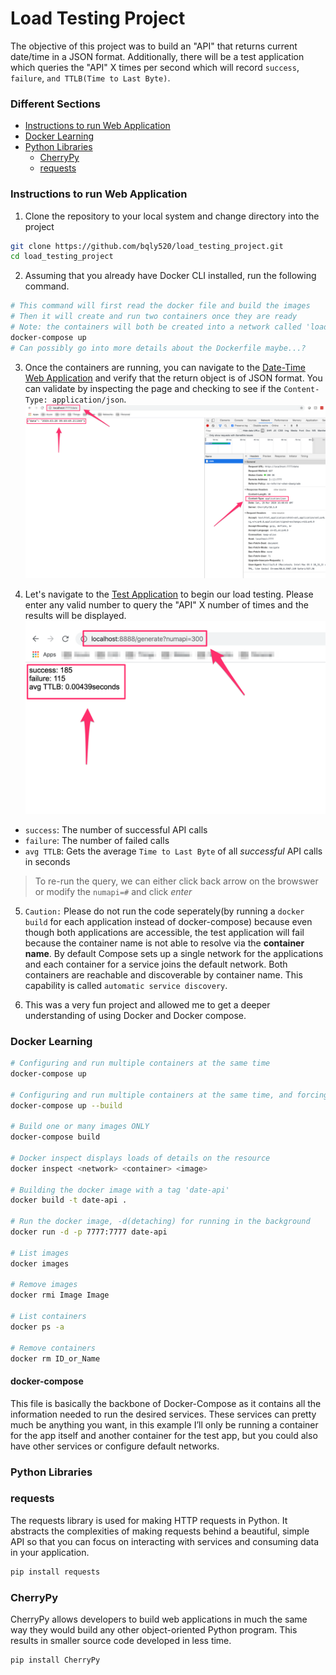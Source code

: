 # Load Testing Project

The objective of this project was to build an "API" that returns current date/time in a JSON format. Additionally, there will be a test application which queries the "API" X times per second which will record `success`, `failure`, `and TTLB(Time to Last Byte)`.

### Different Sections
- [Instructions to run Web Application](#instructions-to-run-web-application)
- [Docker Learning](#docker-learning)
- [Python Libraries](#python-libraries)
    - [CherryPy](#cherrypy)
    - [requests](#requests)

### Instructions to run Web Application

1. Clone the repository to your local system and change directory into the project
```bash
git clone https://github.com/bqly520/load_testing_project.git
cd load_testing_project
```

2. Assuming that you already have Docker CLI installed, run the following command.
```bash
# This command will first read the docker file and build the images
# Then it will create and run two containers once they are ready
# Note: the containers will both be created into a network called 'load_testing_project_default'
docker-compose up
# Can possibly go into more details about the Dockerfile maybe...?
```

3. Once the containers are running, you can navigate to the [Date-Time Web Application](http://localhost:7777/date) and verify that the return object is of JSON format. You can validate by inspecting the page and checking to see if the `Content-Type: application/json`.
![Web-App](images/date-time-application-sc.png)

4. Let's navigate to the [Test Application](http://localhost:8888/) to begin our load testing. Please enter any valid number to query the "API" X number of times and the results will be displayed.
![Test-App](images/test-datetime-api-sc.png)
- `success`: The number of successful API calls
- `failure`: The number of failed calls
- `avg TTLB`: Gets the average `Time to Last Byte` of all *successful* API calls in seconds
> To re-run the query, we can either click back arrow on the browswer or modify the `numapi=#` and click *enter*

5. `Caution:` Please do not run the code seperately(by running a `docker build` for each application instead of docker-compose) because even though both applications are accessible, the test application will fail because the container name is not able to resolve via the **container name**. By default Compose sets up a single network for the applications and each container for a service joins the default network. Both containers are reachable and discoverable by container name. This capability is called `automatic service discovery`.

6. This was a very fun project and allowed me to get a deeper understanding of using Docker and Docker compose.

### Docker Learning
```bash
# Configuring and run multiple containers at the same time
docker-compose up

# Configuring and run multiple containers at the same time, and forcing to re-build all images
docker-compose up --build

# Build one or many images ONLY
docker-compose build

# Docker inspect displays loads of details on the resource
docker inspect <network> <container> <image>

# Building the docker image with a tag 'date-api'
docker build -t date-api .

# Run the docker image, -d(detaching) for running in the background
docker run -d -p 7777:7777 date-api

# List images
docker images

# Remove images
docker rmi Image Image

# List containers
docker ps -a

# Remove containers
docker rm ID_or_Name
```

#### docker-compose
This file is basically the backbone of Docker-Compose as it contains all the information needed to run the desired services. These services can pretty much be anything you want, in this example I’ll only be running a container for the app itself and another container for the test app, but you could also have other services or configure default networks.


### Python Libraries

### requests
The requests library is used for making HTTP requests in Python. It abstracts the complexities of making requests behind a beautiful, simple API so that you can focus on interacting with services and consuming data in your application.
```bash
pip install requests
```

### CherryPy
CherryPy allows developers to build web applications in much the same way they would build any other object-oriented Python program. This results in smaller source code developed in less time.
```bash
pip install CherryPy
```